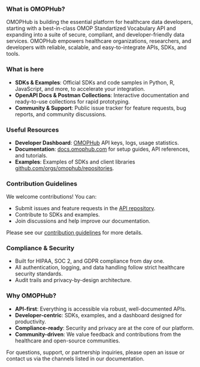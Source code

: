 ### What is OMOPHub?

OMOPHub is building the essential platform for healthcare data developers, starting with a best-in-class OMOP Standartized Vocabulary API and expanding into a suite of secure, compliant, and developer-friendly data services. OMOPHub empowers healthcare organizations, researchers, and developers with reliable, scalable, and easy-to-integrate APIs, SDKs, and tools.

### What is here

- **SDKs & Examples**: Official SDKs and code samples in Python, R, JavaScript, and more, to accelerate your integration.
- **OpenAPI Docs & Postman Collections**: Interactive documentation and ready-to-use collections for rapid prototyping.
- **Community & Support**: Public issue tracker for feature requests, bug reports, and community discussions.


### Useful Resources

- **Developer Dashboard**: [OMOPHub](https://omophub.com) API keys, logs, usage statistics.
- **Documentation**: [docs.omophub.com](https://docs.omophub.com) for setup guides, API references, and tutorials.
- **Examples**: Examples of SDKs and client libraries [github.com/orgs/omophub/repositories](https://github.com/orgs/omophub/repositories).


### Contribution Guidelines

We welcome contributions! You can:
- Submit issues and feature requests in the [API repository](https://github.com/omophub/api).
- Contribute to SDKs and examples.
- Join discussions and help improve our documentation.

Please see our [contribution guidelines](https://github.com/omophub/api/docs/CONTRIBUTING.md) for more details.


### Compliance & Security

- Built for HIPAA, SOC 2, and GDPR compliance from day one.
- All authentication, logging, and data handling follow strict healthcare security standards.
- Audit trails and privacy-by-design architecture.


### Why OMOPHub?

- **API-first**: Everything is accessible via robust, well-documented APIs.
- **Developer-centric**: SDKs, examples, and a dashboard designed for productivity.
- **Compliance-ready**: Security and privacy are at the core of our platform.
- **Community-driven**: We value feedback and contributions from the healthcare and open-source communities.


For questions, support, or partnership inquiries, please open an issue or contact us via the channels listed in our documentation. 
